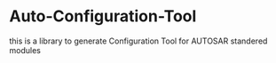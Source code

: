# Auto-Configuration-Tool
this is a library to generate Configuration Tool for AUTOSAR standered modules 
